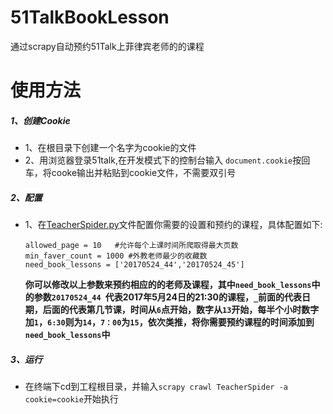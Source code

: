 # 51TalkBookLesson
通过scrapy自动预约51Talk上菲律宾老师的的课程

# 使用方法
##### 1、创建Cookie
* 1、在根目录下创建一个名字为cookie的文件
* 2、用浏览器登录51talk,在开发模式下的控制台输入 `document.cookie`按回车，将cooke输出并粘贴到cookie文件，不需要双引号

##### 2、配置
* 1、在[TeacherSpider.py](https://github.com/one-smiling/51TalkBookLesson/blob/master/TalkBookLession/spiders/TeacherSpider.py)文件配置你需要的设置和预约的课程，具体配置如下:

	```
	allowed_page = 10   #允许每个上课时间所爬取得最大页数
	min_faver_count = 1000 #外教老师最少的收藏数
	need_book_lessons = ['20170524_44','20170524_45']
	```

	**你可以修改以上参数来预约相应的的老师及课程，其中`need_book_lessons`中的参数`20170524_44 `代表2017年5月24日的21:30的课程，`_`前面的代表日期，后面的代表第几节课，时间从`6`点开始，数字从`13`开始，每半个小时数字加`1`，`6:30`则为`14`，`7：00`为`15`，依次类推，将你需要预约课程的时间添加到`need_book_lessons`中**

##### 3、运行
* 在终端下cd到工程根目录，并输入`scrapy crawl TeacherSpider -a cookie=cookie`开始执行



